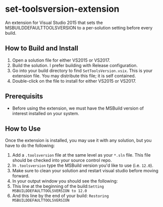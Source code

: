 # set-toolsversion-extension
An extension for Visual Studio 2015 that sets the MSBUILDDEFAULTTOOLSVERSION to a per-solution setting before every build.
## How to Build and Install
1. Open a solution file for either VS2015 or VS2017.
2. Build the solution. I prefer building with Release configuration.
3. Go into your build directory to find `SetToolsVersion.vsix`. This is your extension file. You may distribute this file; it is self contained.
4. Double-click on the file to install for either VS2015 or VS2017.

## Prerequisits
* Before using the extension, we must have the MSBuild version of interest installed on your system.

## How to Use
Once the extension is installed, you may use it with any solution, but you have to do the following:

1. Add a `.toolsversion` file at the same level as your `*.sln` file. This file should be checked into your source control repo.
2. In `.toolsversion` type the MSBuild version you'd like to use (i.e. `12.0`).
3. Make sure to clean your solution and restart visual studio before moving forward.
4. In your output window you should see the following:
 1. This line at the beginning of the build:`Setting MSBUILDDEFAULTTOOLSVERSION to 12.0`
 2. And this line by the end of your build: `Restoring MSBUILDDEFAULTTOOLSVERSION`
